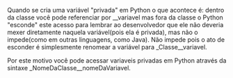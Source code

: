 Quando se cria uma variável "privada" em Python o que acontece é: dentro da classe você pode referenciar por __variavel mas fora da classe o Python "esconde" este acesso para lembrar ao desenvolvedor que ele não deveria mexer diretamente naquela variável(pois ela é privada), mas não o impede(como em outras linguagens, como Java). Não impede pois o ato de esconder é simplesmente renomear a variável para _Classe__variavel.

Por este motivo você pode acessar variaveis privadas em Python através da sintaxe _NomeDaClasse__nomeDaVariavel.
